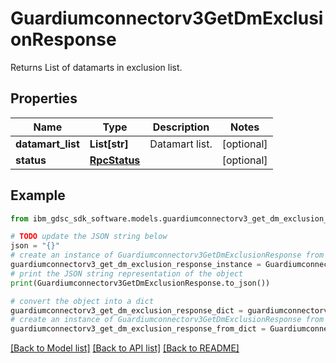 # Guardiumconnectorv3GetDmExclusionResponse

Returns List of datamarts in exclusion list.

## Properties

Name | Type | Description | Notes
------------ | ------------- | ------------- | -------------
**datamart_list** | **List[str]** | Datamart list. | [optional] 
**status** | [**RpcStatus**](RpcStatus.md) |  | [optional] 

## Example

```python
from ibm_gdsc_sdk_software.models.guardiumconnectorv3_get_dm_exclusion_response import Guardiumconnectorv3GetDmExclusionResponse

# TODO update the JSON string below
json = "{}"
# create an instance of Guardiumconnectorv3GetDmExclusionResponse from a JSON string
guardiumconnectorv3_get_dm_exclusion_response_instance = Guardiumconnectorv3GetDmExclusionResponse.from_json(json)
# print the JSON string representation of the object
print(Guardiumconnectorv3GetDmExclusionResponse.to_json())

# convert the object into a dict
guardiumconnectorv3_get_dm_exclusion_response_dict = guardiumconnectorv3_get_dm_exclusion_response_instance.to_dict()
# create an instance of Guardiumconnectorv3GetDmExclusionResponse from a dict
guardiumconnectorv3_get_dm_exclusion_response_from_dict = Guardiumconnectorv3GetDmExclusionResponse.from_dict(guardiumconnectorv3_get_dm_exclusion_response_dict)
```
[[Back to Model list]](../README.md#documentation-for-models) [[Back to API list]](../README.md#documentation-for-api-endpoints) [[Back to README]](../README.md)


